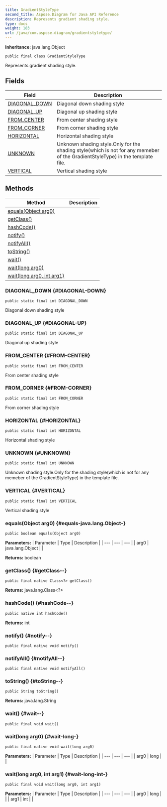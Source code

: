 ```yaml
---
title: GradientStyleType
second_title: Aspose.Diagram for Java API Reference
description: Represents gradient shading style.
type: docs
weight: 183
url: /java/com.aspose.diagram/gradientstyletype/
---
```


**Inheritance:**
java.lang.Object
```
public final class GradientStyleType
```

Represents gradient shading style.
## Fields

| Field | Description |
| --- | --- |
| [DIAGONAL_DOWN](#DIAGONAL-DOWN) | Diagonal down shading style |
| [DIAGONAL_UP](#DIAGONAL-UP) | Diagonal up shading style |
| [FROM_CENTER](#FROM-CENTER) | From center shading style |
| [FROM_CORNER](#FROM-CORNER) | From corner shading style |
| [HORIZONTAL](#HORIZONTAL) | Horizontal shading style |
| [UNKNOWN](#UNKNOWN) | Unknown shading style.Only for the shading style(which is not for any memeber of the GradientStyleType) in the template file. |
| [VERTICAL](#VERTICAL) | Vertical shading style |
## Methods

| Method | Description |
| --- | --- |
| [equals(Object arg0)](#equals-java.lang.Object-) |  |
| [getClass()](#getClass--) |  |
| [hashCode()](#hashCode--) |  |
| [notify()](#notify--) |  |
| [notifyAll()](#notifyAll--) |  |
| [toString()](#toString--) |  |
| [wait()](#wait--) |  |
| [wait(long arg0)](#wait-long-) |  |
| [wait(long arg0, int arg1)](#wait-long-int-) |  |
### DIAGONAL_DOWN {#DIAGONAL-DOWN}
```
public static final int DIAGONAL_DOWN
```


Diagonal down shading style

### DIAGONAL_UP {#DIAGONAL-UP}
```
public static final int DIAGONAL_UP
```


Diagonal up shading style

### FROM_CENTER {#FROM-CENTER}
```
public static final int FROM_CENTER
```


From center shading style

### FROM_CORNER {#FROM-CORNER}
```
public static final int FROM_CORNER
```


From corner shading style

### HORIZONTAL {#HORIZONTAL}
```
public static final int HORIZONTAL
```


Horizontal shading style

### UNKNOWN {#UNKNOWN}
```
public static final int UNKNOWN
```


Unknown shading style.Only for the shading style(which is not for any memeber of the GradientStyleType) in the template file.

### VERTICAL {#VERTICAL}
```
public static final int VERTICAL
```


Vertical shading style

### equals(Object arg0) {#equals-java.lang.Object-}
```
public boolean equals(Object arg0)
```




**Parameters:**
| Parameter | Type | Description |
| --- | --- | --- |
| arg0 | java.lang.Object |  |

**Returns:**
boolean
### getClass() {#getClass--}
```
public final native Class<?> getClass()
```




**Returns:**
java.lang.Class<?>
### hashCode() {#hashCode--}
```
public native int hashCode()
```




**Returns:**
int
### notify() {#notify--}
```
public final native void notify()
```




### notifyAll() {#notifyAll--}
```
public final native void notifyAll()
```




### toString() {#toString--}
```
public String toString()
```




**Returns:**
java.lang.String
### wait() {#wait--}
```
public final void wait()
```




### wait(long arg0) {#wait-long-}
```
public final native void wait(long arg0)
```




**Parameters:**
| Parameter | Type | Description |
| --- | --- | --- |
| arg0 | long |  |

### wait(long arg0, int arg1) {#wait-long-int-}
```
public final void wait(long arg0, int arg1)
```




**Parameters:**
| Parameter | Type | Description |
| --- | --- | --- |
| arg0 | long |  |
| arg1 | int |  |

